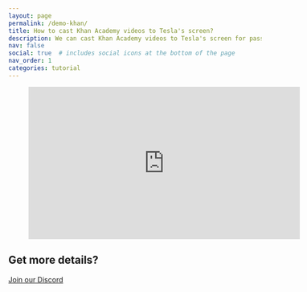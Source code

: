 ```yaml
---
layout: page
permalink: /demo-khan/
title: How to cast Khan Academy videos to Tesla's screen?
description: We can cast Khan Academy videos to Tesla's screen for passengers while driving, and we can even manipulate the Khan Academy app on Tesla's touchscreen directly.
nav: false
social: true  # includes social icons at the bottom of the page
nav_order: 1
categories: tutorial
---
```

<!-- blank line -->
<figure class="video-container">
  <iframe width="540" height="303" src="https://www.youtube.com/embed/gFZIiA9aYvE" frameborder="0" allowfullscreen="true"> </iframe>
</figure>
<!-- blank line -->

## Get more details?
<p><a href ="https://discord.gg/Tvbs9uWcN9" target="_blank">Join our Discord</a></p>